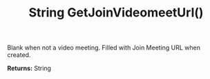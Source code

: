 ﻿---
uid: crmscript_ref_NSAppointment_GetJoinVideomeetUrl
title: String GetJoinVideomeetUrl()
intellisense: NSAppointment.GetJoinVideomeetUrl
keywords: NSAppointment, GetJoinVideomeetUrl
so.topic: reference
---

Blank when not a video meeting. Filled with Join Meeting URL when created.

**Returns:** String


